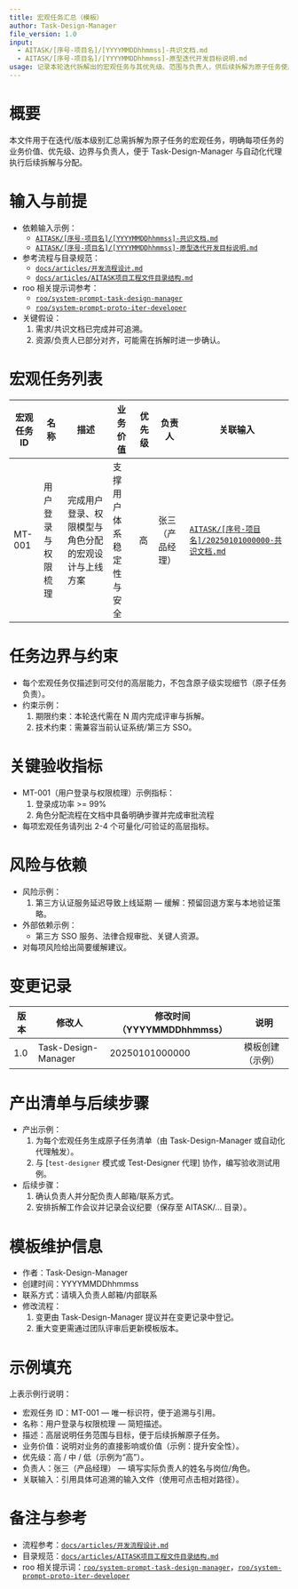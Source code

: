 ```yaml
---
title: 宏观任务汇总（模板）
author: Task-Design-Manager
file_version: 1.0
input:
  - AITASK/[序号-项目名]/[YYYYMMDDhhmmss]-共识文档.md
  - AITASK/[序号-项目名]/[YYYYMMDDhhmmss]-原型迭代开发目标说明.md
usage: 记录本轮迭代拆解出的宏观任务与其优先级、范围与负责人，供后续拆解为原子任务使用
---
```


<!-- 用途：快速理解宏观任务汇总目的 -->
# 概要
本文件用于在迭代/版本级别汇总需拆解为原子任务的宏观任务，明确每项任务的业务价值、优先级、边界与负责人，便于 Task-Design-Manager 与自动化代理执行后续拆解与分配。

<!-- 用途：列出依赖的输入文档与关键假设 -->
# 输入与前提
- 依赖输入示例：
  - [`AITASK/[序号-项目名]/[YYYYMMDDhhmmss]-共识文档.md`](AITASK/[序号-项目名]/20250101000000-共识文档.md:1)
  - [`AITASK/[序号-项目名]/[YYYYMMDDhhmmss]-原型迭代开发目标说明.md`](AITASK/[序号-项目名]/20250101000000-原型迭代开发目标说明.md:1)
- 参考流程与目录规范：
  - [`docs/articles/开发流程设计.md`](docs/articles/开发流程设计.md:1)
  - [`docs/articles/AITASK项目工程文件目录结构.md`](docs/articles/AITASK项目工程文件目录结构.md:1)
- roo 相关提示词参考：
  - [`roo/system-prompt-task-design-manager`](roo/system-prompt-task-design-manager:1)
  - [`roo/system-prompt-proto-iter-developer`](roo/system-prompt-proto-iter-developer:1)
- 关键假设：
  1. 需求/共识文档已完成并可追溯。
  2. 资源/负责人已部分对齐，可能需在拆解时进一步确认。

<!-- 用途：列出本轮宏观任务清单，供后续拆解 -->
# 宏观任务列表
<!-- 用途：以表格形式列出宏观任务，表头说明字段含义 -->
| 宏观任务ID | 名称 | 描述 | 业务价值 | 优先级 | 负责人 | 关联输入 |
| --- | --- | --- | --- | --- | --- | --- |
| MT-001 | 用户登录与权限梳理 | 完成用户登录、权限模型与角色分配的宏观设计与上线方案 | 支撑用户体系稳定性与安全 | 高 | 张三（产品经理） | [`AITASK/[序号-项目名]/20250101000000-共识文档.md`](AITASK/[序号-项目名]/20250101000000-共识文档.md:1) |

<!-- 用途：说明每个宏观任务的边界与实施约束 -->
# 任务边界与约束
- 每个宏观任务仅描述到可交付的高层能力，不包含原子级实现细节（原子任务负责）。
- 约束示例：
  1. 期限约束：本轮迭代需在 N 周内完成评审与拆解。
  2. 技术约束：需兼容当前认证系统/第三方 SSO。

<!-- 用途：定义宏观任务的高层成功度量 -->
# 关键验收指标
- MT-001（用户登录与权限梳理）示例指标：
  1. 登录成功率 >= 99%
  2. 角色分配流程在文档中具备明确步骤并完成审批流程
- 每项宏观任务请列出 2-4 个可量化/可验证的高层指标。

<!-- 用途：列出宏观级别的风险、依赖与缓解建议 -->
# 风险与依赖
- 风险示例：
  1. 第三方认证服务延迟导致上线延期 — 缓解：预留回退方案与本地验证策略。
- 外部依赖示例：
  - 第三方 SSO 服务、法律合规审批、关键人资源。
- 对每项风险给出简要缓解建议。

<!-- 用途：记录模板或任务变更历史 -->
# 变更记录
| 版本 | 修改人 | 修改时间（YYYYMMDDhhmmss） | 说明 |
| --- | --- | --- | --- |
| 1.0 | Task-Design-Manager | 20250101000000 | 模板创建（示例） |

<!-- 用途：列出宏观任务拆解后的产出与下一步行动 -->
# 产出清单与后续步骤
- 产出示例：
  1. 为每个宏观任务生成原子任务清单（由 Task-Design-Manager 或自动化代理触发）。
  2. 与 [`test-designer` 模式或 Test-Designer 代理] 协作，编写验收测试用例。
- 后续步骤：
  1. 确认负责人并分配负责人邮箱/联系方式。
  2. 安排拆解工作会议并记录会议纪要（保存至 AITASK/... 目录）。

<!-- 用途：模板维护信息，包括作者与修改流程 -->
# 模板维护信息
<!-- 用途：便于追踪模板作者与修改流程 -->
- 作者：Task-Design-Manager
- 创建时间：YYYYMMDDhhmmss
- 联系方式：请填入负责人邮箱/内部联系
- 修改流程：
  1. 变更由 Task-Design-Manager 提议并在变更记录中登记。
  2. 重大变更需通过团队评审后更新模板版本。

<!-- 用途：提供至少一个示例填充，示例要详实 -->
# 示例填充
<!-- 用途：示例说明，便于快速理解如何使用模板 -->
上表示例行说明：
- 宏观任务 ID：MT-001 — 唯一标识符，便于追溯与引用。
- 名称：用户登录与权限梳理 — 简短描述。
- 描述：高层说明任务范围与目标，便于后续拆解原子任务。
- 业务价值：说明对业务的直接影响或价值（示例：提升安全性）。
- 优先级：高 / 中 / 低（示例为“高”）。
- 负责人：张三（产品经理） — 填写实际负责人的姓名与岗位/角色。
- 关联输入：引用具体可追溯的输入文件（使用可点击相对路径）。

<!-- 用途：备注与参考 -->
# 备注与参考
- 流程参考：[`docs/articles/开发流程设计.md`](docs/articles/开发流程设计.md:1)
- 目录规范：[`docs/articles/AITASK项目工程文件目录结构.md`](docs/articles/AITASK项目工程文件目录结构.md:1)
- roo 相关提示词：[`roo/system-prompt-task-design-manager`](roo/system-prompt-task-design-manager:1)，[`roo/system-prompt-proto-iter-developer`](roo/system-prompt-proto-iter-developer:1)